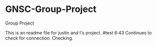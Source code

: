 # GNSC-Group-Project
Group Project

This is an readme file for justin and I's project. 
#test 6:43
Continues to check for connection. Checking. 
